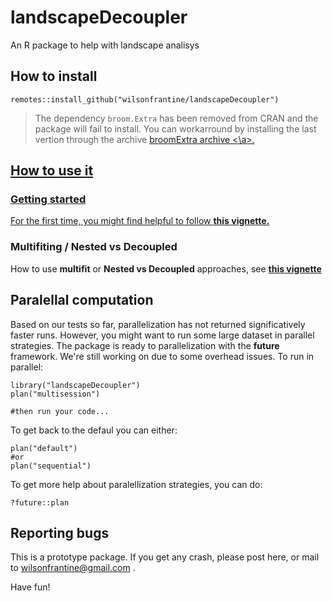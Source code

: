 # landscapeDecoupler

An R package to help with landscape analisys

## How to install

```{r}
remotes::install_github("wilsonfrantine/landscapeDecoupler")
```
> The dependency `broom.Extra` has been removed from CRAN and the package will fail to install. You can workarround by installing the last vertion through the archive <a href="https://cran.r-project.org/src/contrib/Archive/broomExtra/"> broomExtra archive <\a>.

## How to use it

### Getting started
For the first time, you might find helpful to follow <a href="https://wilsonfrantine.github.io/landscapeDecoupler/"> <b>this vignette. </b> </a>

### Multifiting / Nested vs Decoupled
How to use **multifit** or **Nested vs Decoupled** approaches, see <a href="https://wilsonfrantine.github.io/landscapeDecoupler/Nested_vs_Decoupled.html"> <b> this vignette </b> </a>

## Paralellal computation

Based on our tests so far, parallelization has not returned significatively faster runs. However, you might want to run some large dataset in parallel strategies. The package is ready to parallelization with the **future** framework. We're still working on due to some overhead issues. To run in parallel: 

```{r}
library("landscapeDecoupler")
plan("multisession")

#then run your code...
```
To get back to the defaul you can either:

```{r}
plan("default")
#or
plan("sequential")
```
To get more help about paralellization strategies, you can do:

```{r}
?future::plan
```

## Reporting bugs

This is a prototype package. If you get any crash, please post here, or mail to wilsonfrantine@gmail.com .

Have fun!
